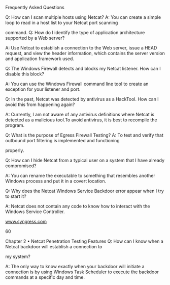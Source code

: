 Frequently Asked Questions 

Q: How can I scan multiple hosts using Netcat?
 A: You can create a simple loop to read in a host list to your Netcat port scanning 

command.
 Q: How do I identify the type of application architecture supported by a Web server? 

A: Use Netcat to establish a connection to the Web server, issue a HEAD request, and view the header information, which contains the server version and application framework used. 

Q: The Windows Firewall detects and blocks my Netcat listener. How can I disable this block? 

A: You can use the Windows Firewall command line tool to create an exception for your listener and port. 

Q: In the past, Netcat was detected by antivirus as a HackTool. How can I avoid this from happening again? 

A: Currently, I am not aware of any antivirus definitions where Netcat is detected as a malicious tool.To avoid antivirus, it is best to recompile the program. 

Q: What is the purpose of Egress Firewall Testing?
 A: To test and verify that outbound port filtering is implemented and functioning 

properly. 

Q: How can I hide Netcat from a typical user on a system that I have already compromised? 

A: You can rename the executable to something that resembles another Windows process and put it in a covert location. 

Q: Why does the Netcat Windows Service Backdoor error appear when I try to start it? 

A: Netcat does not contain any code to know how to interact with the Windows Service Controller. 

www.syngress.com 

60 

Chapter 2 • Netcat Penetration Testing Features
 Q: How can I know when a Netcat backdoor will establish a connection to 

my system? 

A: The only way to know exactly when your backdoor will initiate a connection is by using Windows Task Scheduler to execute the backdoor commands at
 a specific day and time. 